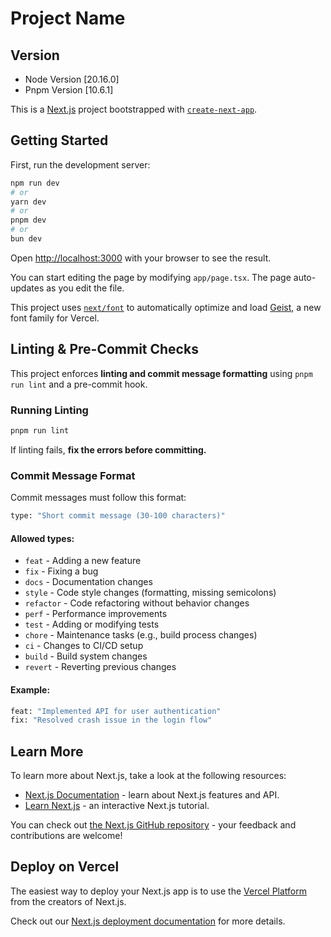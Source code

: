 # Project Name

## Version

- Node Version [20.16.0]
- Pnpm Version [10.6.1]

This is a [Next.js](https://nextjs.org) project bootstrapped with [`create-next-app`](https://nextjs.org/docs/app/api-reference/cli/create-next-app).

## Getting Started

First, run the development server:

```bash
npm run dev
# or
yarn dev
# or
pnpm dev
# or
bun dev
```

Open [http://localhost:3000](http://localhost:3000) with your browser to see the result.

You can start editing the page by modifying `app/page.tsx`. The page auto-updates as you edit the file.

This project uses [`next/font`](https://nextjs.org/docs/app/building-your-application/optimizing/fonts) to automatically optimize and load
[Geist](https://vercel.com/font), a new font family for Vercel.

## Linting & Pre-Commit Checks

This project enforces **linting and commit message formatting** using `pnpm run lint` and a pre-commit hook.

### **Running Linting**

```bash
pnpm run lint
```

If linting fails, **fix the errors before committing.**

### **Commit Message Format**

Commit messages must follow this format:

```bash
type: "Short commit message (30-100 characters)"
```

#### **Allowed types:**

- `feat` - Adding a new feature
- `fix` - Fixing a bug
- `docs` - Documentation changes
- `style` - Code style changes (formatting, missing semicolons)
- `refactor` - Code refactoring without behavior changes
- `perf` - Performance improvements
- `test` - Adding or modifying tests
- `chore` - Maintenance tasks (e.g., build process changes)
- `ci` - Changes to CI/CD setup
- `build` - Build system changes
- `revert` - Reverting previous changes

#### **Example:**

```bash
feat: "Implemented API for user authentication"
fix: "Resolved crash issue in the login flow"
```

## Learn More

To learn more about Next.js, take a look at the following resources:

- [Next.js Documentation](https://nextjs.org/docs) - learn about Next.js features and API.
- [Learn Next.js](https://nextjs.org/learn) - an interactive Next.js tutorial.

You can check out [the Next.js GitHub repository](https://github.com/vercel/next.js) - your feedback and contributions are welcome!

## Deploy on Vercel

The easiest way to deploy your Next.js app is to use the
[Vercel Platform](https://vercel.com/new?utm_medium=default-template&filter=next.js&utm_source=create-next-app&utm_campaign=create-next-app-readme) from the
creators of Next.js.

Check out our [Next.js deployment documentation](https://nextjs.org/docs/app/building-your-application/deploying) for more details.
